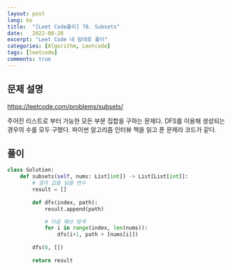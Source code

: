 ```yaml
---
layout: post
lang: ko
title:  "[Leet Code풀이] 78. Subsets"
date:   2022-08-20
excerpt: "Leet Code 내 맘대로 풀이"
categories: [Algorithm, Leetcode]
tags: [leetcode]
comments: true
---
```


## 문제 설명
https://leetcode.com/problems/subsets/

주어진 리스트로 부터 가능한 모든 부분 집합을 구하는 문제다.
DFS를 이용해 생성되는 경우의 수를 모두 구했다.
파이썬 알고리즘 인터뷰 책을 읽고 푼 문제라 코드가 같다.

## 풀이

```python
class Solution:
    def subsets(self, nums: List[int]) -> List[List[int]]:
        # 결과 값을 담을 변수
        result = []
        
        def dfs(index, path):
            result.append(path)

            # 다음 패쓰 탐색
            for i in range(index, len(nums)):
                dfs(i+1, path + [nums[i]])
            
        dfs(0, [])
        
        return result
```
